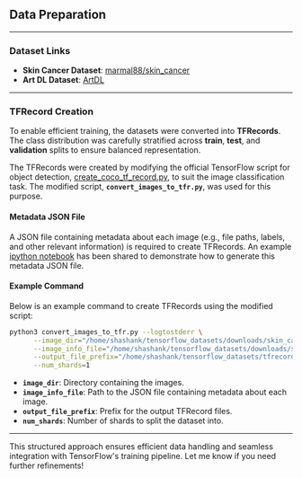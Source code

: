 ## **Data Preparation**

---

### **Dataset Links**
- **Skin Cancer Dataset**: [marmal88/skin_cancer](https://huggingface.co/datasets/marmal88/skin_cancer)  
- **Art DL Dataset**: [ArtDL](https://artdl.org/)  

---

### **TFRecord Creation**
To enable efficient training, the datasets were converted into **TFRecords**. The class distribution was carefully stratified across **train**, **test**, and **validation** splits to ensure balanced representation.

The TFRecords were created by modifying the official TensorFlow script for object detection, [create_coco_tf_record.py](https://github.com/tensorflow/models/blob/master/official/vision/data/create_coco_tf_record.py), to suit the image classification task. The modified script, **`convert_images_to_tfr.py`**, was used for this purpose.

#### **Metadata JSON File**
A JSON file containing metadata about each image (e.g., file paths, labels, and other relevant information) is required to create TFRecords. An example [ipython notebook](./data_prepare/data_prepare.ipynb) has been shared to demonstrate how to generate this metadata JSON file.

#### **Example Command**
Below is an example command to create TFRecords using the modified script:

```bash
python3 convert_images_to_tfr.py --logtostderr \
      --image_dir="/home/shashank/tensorflow_datasets/downloads/skin_cancer" \
      --image_info_file="/home/shashank/tensorflow_datasets/downloads/skin_cancer/train_images_info.json" \
      --output_file_prefix="/home/shashank/tensorflow_datasets/tfrecords/skin_cancer/train" \
      --num_shards=1
```

- **`image_dir`**: Directory containing the images.  
- **`image_info_file`**: Path to the JSON file containing metadata about each image.  
- **`output_file_prefix`**: Prefix for the output TFRecord files.  
- **`num_shards`**: Number of shards to split the dataset into.  

---

This structured approach ensures efficient data handling and seamless integration with TensorFlow's training pipeline. Let me know if you need further refinements!